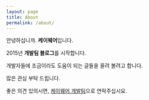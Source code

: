 ```yaml
---
layout: page
title: About
permalink: /about/
---
```


안녕하십니까. **케이웨어**입니다.

2015년 **개발팀 블로그**를 시작합니다.

개발자들에 조금이라도 도움이 되는 글들을 올려 볼려고 합니다.

많은 관심 부탁 드립니다.

좋은 의견 있의시면, [케이웨어 개발팀](mailto:a121110@kware.co.kr)으로 연락주십시요.